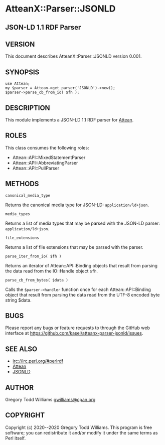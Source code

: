 # AtteanX::Parser::JSONLD

## JSON-LD 1.1 RDF Parser

## VERSION

This document describes AtteanX::Parser::JSONLD version 0.001.

## SYNOPSIS

    use Attean;
    my $parser = Attean->get_parser('JSONLD')->new();
    $parser->parse_cb_from_io( $fh );

## DESCRIPTION

This module implements a JSON-LD 1.1 RDF parser for [Attean](https://metacpan.org/pod/Attean).

## ROLES

This class consumes the following roles:

* Attean::API::MixedStatementParser
* Attean::API::AbbreviatingParser
* Attean::API::PullParser

## METHODS

`canonical_media_type`

Returns the canonical media type for JSON-LD: `application/ld+json`.

`media_types`

Returns a list of media types that may be parsed with the JSON-LD
parser: `application/ld+json`.

`file_extensions`

Returns a list of file extensions that may be parsed with the
parser.

`parse_iter_from_io( $fh )`

Returns an iterator of Attean::API::Binding objects that result from
parsing the data read from the IO::Handle object `$fh`.

`parse_cb_from_bytes( $data )`

Calls the `$parser->handler` function once for each
Attean::API::Binding object that result from parsing the data read
from the UTF-8 encoded byte string $data.

## BUGS

Please report any bugs or feature requests to through the GitHub web
interface at <https://github.com/kasei/atteanx-parser-jsonld/issues>.

## SEE ALSO

* <irc://irc.perl.org/#perlrdf>
* [Attean](https://metacpan.org/pod/Attean)
* [JSONLD](https://metacpan.org/pod/JSONLD)

## AUTHOR

Gregory Todd Williams <gwilliams@cpan.org>

## COPYRIGHT

Copyright (c) 2020--2020 Gregory Todd Williams. This program is free
software; you can redistribute it and/or modify it under the same terms
as Perl itself.
